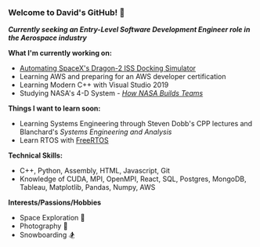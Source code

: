 ### Welcome to David's GitHub! 👋

***Currently seeking an Entry-Level Software Development Engineer role in the Aerospace industry***

**What I'm currently working on:**
* [Automating SpaceX's Dragon-2 ISS Docking Simulator](https://github.com/david-kishi/automated-iss-sim)
* Learning AWS and preparing for an AWS developer certification
* Learning Modern C++ with Visual Studio 2019
* Studying NASA's 4-D System - *[How NASA Builds Teams](https://www.amazon.com/How-NASA-Builds-Teams-Scientists/dp/0470456485)*

**Things I want to learn soon:**
* Learning Systems Engineering through Steven Dobb's CPP lectures and Blanchard's *Systems Engineering and Analysis*
* Learn RTOS with [FreeRTOS](https://www.freertos.org/)

**Technical Skills:** 
* C++, Python, Assembly, HTML, Javascript, Git
* Knowledge of CUDA, MPI, OpenMPI, React, SQL, Postgres, MongoDB, Tableau, Matplotlib, Pandas, Numpy, AWS

**Interests/Passions/Hobbies**
* Space Exploration 🚀
* Photography 📸
* Snowboarding 🏂
